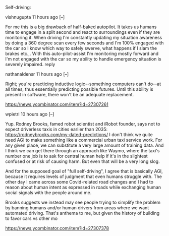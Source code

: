 Self-driving:

vishnugupta 11 hours ago [–]

For me this is a big drawback of half-baked autopilot. It takes us humans time to engage in a split second and react to surroundings even if they are monitoring it. When driving I'm constantly updating my situation awareness by doing a 360 degree scan every few seconds and I'm 100% engaged with the car so I know which way to safely swerve, what happens if I slam the brakes etc.,. With this auto-pilot-assist I'm monitoring mostly forward and I'm not engaged with the car so my ability to handle emergency situation is severely impaired.
reply

nathanaldensr 11 hours ago [–]

Right; you're practicing inductive logic--something computers can't do--at all times, thus essentially predicting possible futures. Until this ability is present in software, there won't be an adequate replacement.

https://news.ycombinator.com/item?id=27307261

wpietri 10 hours ago [–]

Yup. Rodney Brooks, famed robot scientist and iRobot founder, says not to expect driverless taxis in cities earlier than 2035: https://rodneybrooks.com/my-dated-predictions/
I don't think we quite need AGI to make something like a commercial urban taxi service work. For any given place, we can substitute a very large amount of training data. And I think we can get there through an approach like Waymo, where the taxi's number one job is to ask for central human help if it's in the slightest confused or at risk of causing harm. But even that will be a very long slog.

And for the supposed goal of "full self-driving", I agree that is basically AGI, because it requires levels of judgment that even humans struggle with. The other day I came across some Covid-related road changes and I had to reason about human intent as expressed in roads while exchanging human social signals with the people around me.

Brooks suggests we instead may see people trying to simplify the problem by banning humans and/or human drivers from areas where we want automated driving. That's anthema to me, but given the history of building to favor cars vs other mo

https://news.ycombinator.com/item?id=27307378
